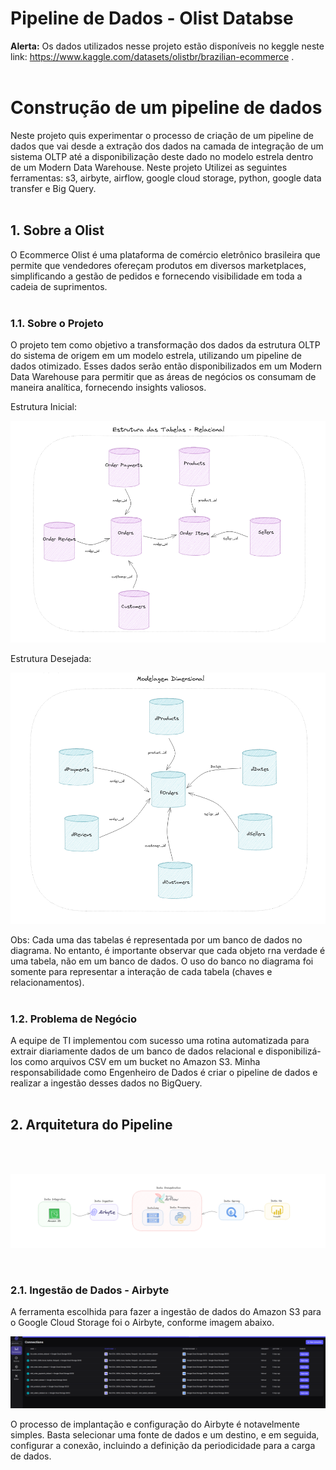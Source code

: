 # Pipeline de Dados - Olist Databse 
<b>Alerta:</b> Os dados utilizados nesse projeto estão disponíveis no keggle neste link: https://www.kaggle.com/datasets/olistbr/brazilian-ecommerce . <br><br>
# Construção de um pipeline de dados
Neste projeto quis experimentar o processo de criação de um pipeline de dados que vai desde a extração dos dados na camada de integração de um sistema OLTP até a disponibilização deste dado no modelo estrela dentro de um Modern Data Warehouse. Neste projeto Utilizei as seguintes ferramentas: s3, airbyte, airflow, google cloud storage, python, google data transfer e Big Query. 
<br><br>

## 1. Sobre a Olist
O Ecommerce Olist é uma plataforma de comércio eletrônico brasileira que permite que vendedores ofereçam produtos em diversos marketplaces, simplificando a gestão de pedidos e fornecendo visibilidade em toda a cadeia de suprimentos.
<br><br>

### 1.1. Sobre o Projeto
O projeto tem como objetivo a transformação dos dados da estrutura OLTP do sistema de origem em um modelo estrela, utilizando um pipeline de dados otimizado. Esses dados serão então disponibilizados em um Modern Data Warehouse para permitir que as áreas de negócios os consumam de maneira analítica, fornecendo insights valiosos.

Estrutura Inicial:
<p align='center'>
    <img src = 'images/modelo_oltp.png'>
</p>

Estrutura Desejada:
<p align='center'>
    <img src = 'images/modelo_estrela.png'>
</p>

Obs: Cada uma das tabelas é representada por um banco de dados no diagrama. No entanto, é importante observar que cada objeto rna verdade é uma tabela, não em um banco de dados. O uso do banco no diagrama foi somente para representar a interação de cada tabela (chaves e relacionamentos).
<br><br>

### 1.2. Problema de Negócio
A equipe de TI implementou com sucesso uma rotina automatizada para extrair diariamente dados de um banco de dados relacional e disponibilizá-los como arquivos CSV em um bucket no Amazon S3. Minha responsabilidade como Engenheiro de Dados é criar o pipeline de dados e realizar a ingestão desses dados no BigQuery.
<br><br>

## 2. Arquitetura do Pipeline
<br><br>

<p align='center'>
    <img src = 'images/arquitetura.png'>
</p>
<br>

### 2.1. Ingestão de Dados - Airbyte
A ferramenta escolhida para fazer a ingestão de dados do Amazon S3 para o Google Cloud Storage foi o Airbyte, conforme imagem abaixo.

<p align='center'>
    <img src = 'images/airbyte_connection.png'>
</p>

O processo de implantação e configuração do Airbyte é notavelmente simples. Basta selecionar uma fonte de dados e um destino, e em seguida, configurar a conexão, incluindo a definição da periodicidade para a carga de dados. 

<br><br>

